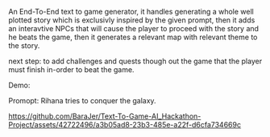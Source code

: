 An End-To-End text to game generator, it handles generating a whole well plotted story which is exclusivly inspired by the given prompt, then it adds an interavtive NPCs that will cause the player to proceed with the story and he beats the game, then it generates a relevant map with relevant theme to the story. 

next step: to add challenges and quests though out the game that the player must finish in-order to beat the game.

Demo:

Promopt: Rihana tries to conquer the galaxy.

https://github.com/BaraJer/Text-To-Game-AI_Hackathon-Project/assets/42722496/a3b05ad8-23b3-485e-a22f-d6cfa734669c

